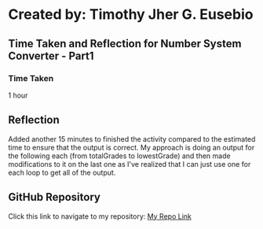 # Created by: **Timothy Jher G. Eusebio**
## Time Taken and Reflection for Number System Converter - Part1

### Time Taken
1 hour

## Reflection
Added another 15 minutes to finished the activity compared to the estimated time to ensure that the output is correct. My approach is doing an output for the following each (from totalGrades to lowestGrade) and then made modifications to it on the last one as I've realized that I can just use one for each loop to get all of the output.

## GitHub Repository
Click this link to navigate to my repository: [My Repo Link](https://github.com/TJInGitHub/Armada-Logics-OJT)